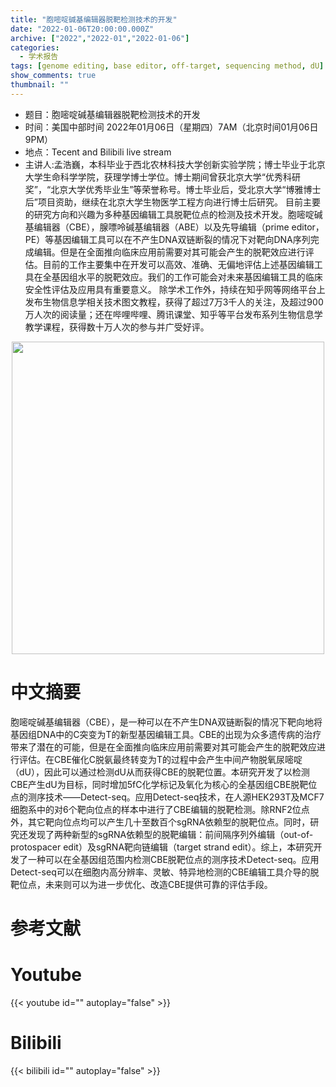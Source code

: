 ```yaml
---
title: "胞嘧啶碱基编辑器脱靶检测技术的开发"
date: "2022-01-06T20:00:00.000Z"
archive: ["2022","2022-01","2022-01-06"]
categories:
  - 学术报告
tags: [genome editing, base editor, off-target, sequencing method, dU]
show_comments: true
thumbnail: ""
---
```


- 题目：胞嘧啶碱基编辑器脱靶检测技术的开发
- 时间：美国中部时间 2022年01月06日（星期四）7AM（北京时间01月06日9PM）
- 地点：Tecent and Bilibili live stream
- 主讲人:孟浩巍，本科毕业于西北农林科技大学创新实验学院；博士毕业于北京大学生命科学学院，获理学博士学位。博士期间曾获北京大学“优秀科研奖”，“北京大学优秀毕业生”等荣誉称号。博士毕业后，受北京大学“博雅博士后”项目资助，继续在北京大学生物医学工程方向进行博士后研究。
目前主要的研究方向和兴趣为多种基因编辑工具脱靶位点的检测及技术开发。胞嘧啶碱基编辑器（CBE），腺嘌呤碱基编辑器（ABE）以及先导编辑（prime editor，PE）等基因编辑工具可以在不产生DNA双链断裂的情况下对靶向DNA序列完成编辑。但是在全面推向临床应用前需要对其可能会产生的脱靶效应进行评估。目前的工作主要集中在开发可以高效、准确、无偏地评估上述基因编辑工具在全基因组水平的脱靶效应。我们的工作可能会对未来基因编辑工具的临床安全性评估及应用具有重要意义。
除学术工作外，持续在知乎网等网络平台上发布生物信息学相关技术图文教程，获得了超过7万3千人的关注，及超过900万人次的阅读量；还在哔哩哔哩、腾讯课堂、知乎等平台发布系列生物信息学教学课程，获得数十万人次的参与并广受好评。

<div align="center">
<img src="https://s2.loli.net/2022/04/03/fjlx5g91LKCyFeA.png" height=500>
</div>

# 中文摘要
胞嘧啶碱基编辑器（CBE），是一种可以在不产生DNA双链断裂的情况下靶向地将基因组DNA中的C突变为T的新型基因编辑工具。CBE的出现为众多遗传病的治疗带来了潜在的可能，但是在全面推向临床应用前需要对其可能会产生的脱靶效应进行评估。在CBE催化C脱氨最终转变为T的过程中会产生中间产物脱氧尿嘧啶（dU），因此可以通过检测dU从而获得CBE的脱靶位置。本研究开发了以检测CBE产生dU为目标，同时增加5fC化学标记及氧化为核心的全基因组CBE脱靶位点的测序技术——Detect-seq。应用Detect-seq技术，在人源HEK293T及MCF7细胞系中的对6个靶向位点的样本中进行了CBE编辑的脱靶检测。除RNF2位点外，其它靶向位点均可以产生几十至数百个sgRNA依赖型的脱靶位点。同时，研究还发现了两种新型的sgRNA依赖型的脱靶编辑：前间隔序列外编辑（out-of-protospacer edit）及sgRNA靶向链编辑（target strand edit）。综上，本研究开发了一种可以在全基因组范围内检测CBE脱靶位点的测序技术Detect-seq。应用Detect-seq可以在细胞内高分辨率、灵敏、特异地检测的CBE编辑工具介导的脱靶位点，未来则可以为进一步优化、改造CBE提供可靠的评估手段。

# 参考文献


# Youtube

{{< youtube id="" autoplay="false" >}}

# Bilibili

{{< bilibili id="" autoplay="false" >}}

